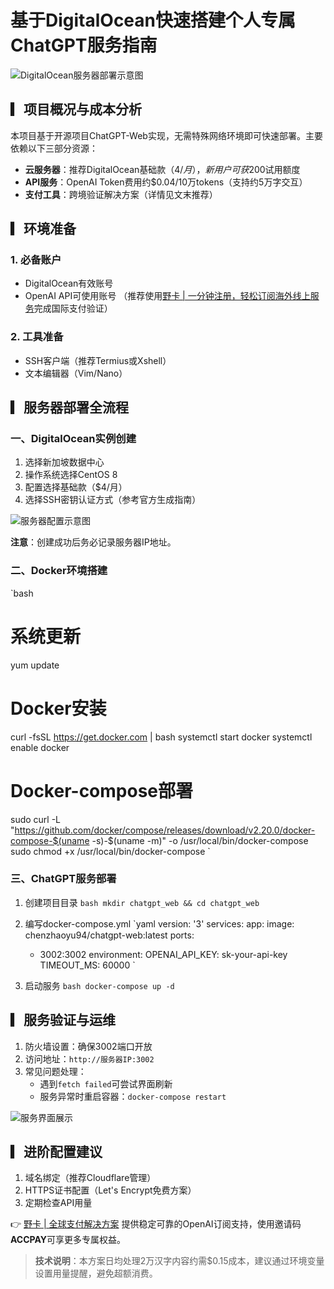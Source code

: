 # 基于DigitalOcean快速搭建个人专属ChatGPT服务指南

![DigitalOcean服务器部署示意图](https://bbtdd.com/wp-content/uploads/img/5151083384031226.webp)

## ▎项目概况与成本分析
本项目基于开源项目ChatGPT-Web实现，无需特殊网络环境即可快速部署。主要依赖以下三部分资源：

- **云服务器**：推荐DigitalOcean基础款（$4/月），新用户可获$200试用额度
- **API服务**：OpenAI Token费用约$0.04/10万tokens（支持约5万字交互）
- **支付工具**：跨境验证解决方案（详情见文末推荐）

## ▎环境准备
### 1. 必备账户
- DigitalOcean有效账号
- OpenAI API可使用账号
（推荐使用[野卡 | 一分钟注册，轻松订阅海外线上服务](https://bbtdd.com/yeka)完成国际支付验证）

### 2. 工具准备
- SSH客户端（推荐Termius或Xshell）
- 文本编辑器（Vim/Nano）

## ▎服务器部署全流程
### 一、DigitalOcean实例创建
1. 选择新加坡数据中心
2. 操作系统选择CentOS 8
3. 配置选择基础款（$4/月）
4. 选择SSH密钥认证方式（参考官方生成指南）

![服务器配置示意图](https://bbtdd.com/wp-content/uploads/img/23328309060.webp)

**注意**：创建成功后务必记录服务器IP地址。

### 二、Docker环境搭建
`bash
# 系统更新
yum update

# Docker安装
curl -fsSL https://get.docker.com | bash
systemctl start docker
systemctl enable docker

# Docker-compose部署
sudo curl -L "https://github.com/docker/compose/releases/download/v2.20.0/docker-compose-$(uname -s)-$(uname -m)" -o /usr/local/bin/docker-compose
sudo chmod +x /usr/local/bin/docker-compose
`

### 三、ChatGPT服务部署
1. 创建项目目录
`bash
mkdir chatgpt_web && cd chatgpt_web
`

2. 编写docker-compose.yml
`yaml
version: '3'
services:
  app:
    image: chenzhaoyu94/chatgpt-web:latest
    ports:
      - 3002:3002
    environment:
      OPENAI_API_KEY: sk-your-api-key
      TIMEOUT_MS: 60000
`

3. 启动服务
`bash
docker-compose up -d
`

## ▎服务验证与运维
1. 防火墙设置：确保3002端口开放
2. 访问地址：`http://服务器IP:3002`
3. 常见问题处理：
   - 遇到`fetch failed`可尝试界面刷新
   - 服务异常时重启容器：`docker-compose restart`

![服务界面展示](https://bbtdd.com/wp-content/uploads/img/431462009633938.webp)

## ▎进阶配置建议
1. 域名绑定（推荐Cloudflare管理）
2. HTTPS证书配置（Let's Encrypt免费方案）
3. 定期检查API用量

👉 [野卡 | 全球支付解决方案](https://bbtdd.com/yeka) 提供稳定可靠的OpenAI订阅支持，使用邀请码**ACCPAY**可享更多专属权益。

> **技术说明**：本方案日均处理2万汉字内容约需$0.15成本，建议通过环境变量设置用量提醒，避免超额消费。
